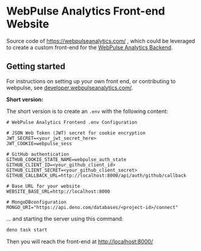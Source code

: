 # WebPulse Analytics Front-end Website

Source code of https://webpulseanalytics.com/ , which could be leveraged to create a custom front-end for the
[WebPulse Analytics Backend](https://github.com/pinta365/webpulsebackend). 

## Getting started

For instructions on setting up your own front end, or contributing to webpulse, see
[developer.webpulseanalytics.com/](https://developer.webpulseanalytics.com/frontend/).

**Short version:**

The short version is to create an `.env` with the following content:

```dotenv
# WebPulse Analytics Frontend .env Configuration

# JSON Web Token (JWT) secret for cookie encryption
JWT_SECRET=<your_jwt_secret_here>
JWT_COOKIE=webpulse_sess

# GitHub authentication
GITHUB_COOKIE_STATE_NAME=webpulse_auth_state
GITHUB_CLIENT_ID=<your_github_client_id>
GITHUB_CLIENT_SECRET=<your_github_client_secret>
GITHUB_CALLBACK_URL=http://localhost:8000/api/auth/github/callback

# Base URL for your website
WEBSITE_BASE_URL=http://localhost:8000

# MongoDBconfiguration
MONGO_URI="https://api.deno.com/databases/<project-id>/connect"
```

... and starting the server using this command:

```bash
deno task start
```

Then you will reach the front-end at [http://localhost:8000/](http://localhost:8000/)
